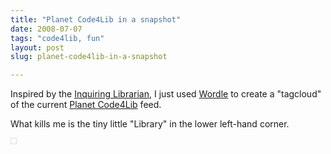 ```yaml
---
title: "Planet Code4Lib in a snapshot"
date: 2008-07-07
tags: "code4lib, fun"
layout: post
slug: planet-code4lib-in-a-snapshot

---
```


Inspired by the [Inquiring Librarian](http://inquiringlibrarian.blogspot.com/2008/07/i-couldnt-resist.html), I just used [Wordle](http://wordle.net) to create a "tagcloud" of the current [Planet Code4Lib]() feed.

What kills me is the tiny little "Library" in the lower left-hand corner.

<a href="http://wordle.net/gallery/wrdl/55861/Planet_Code4lib"
 title="Wordle: Planet Code4lib"><img alt=""
src="http://wordle.net/thumb/wrdl/55861/Planet_Code4lib"
style="padding:4px;border:1px solid #ddd" />
</a>
